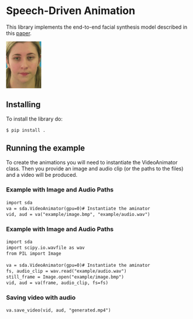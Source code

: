 # Speech-Driven Animation

This library implements the end-to-end facial synthesis model described in this [paper](https://sites.google.com/view/facialsynthesis/home).

![speech-driven-animation](example.gif)

## Installing

To install the library do:
```
$ pip install .
```

## Running the example

To create the animations you will need to instantiate the VideoAnimator class. Then you provide an image and audio clip (or the paths to the files) and a video will be produced.

### Example with Image and Audio Paths
```
import sda
va = sda.VideoAnimator(gpu=0)# Instantiate the aminator
vid, aud = va("example/image.bmp", "example/audio.wav")
```

### Example with Image and Audio Paths
```
import sda
import scipy.io.wavfile as wav
from PIL import Image

va = sda.VideoAnimator(gpu=0)# Instantiate the aminator
fs, audio_clip = wav.read("example/audio.wav")
still_frame = Image.open("example/image.bmp")
vid, aud = va(frame, audio_clip, fs=fs)
```

### Saving video with audio
```
va.save_video(vid, aud, "generated.mp4")
```
